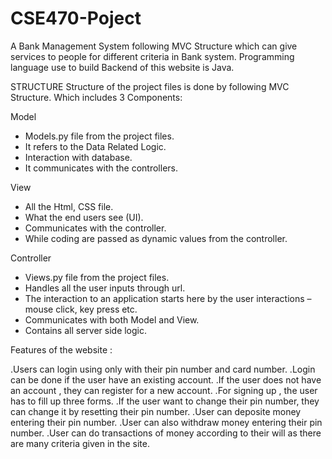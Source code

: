 # CSE470-Poject
A Bank Management System following MVC Structure which can give services to people for different criteria in Bank system.
Programming language use to build Backend of this website is Java.


STRUCTURE
Structure of the project files is done by following MVC Structure. Which includes 3 Components:

Model
- Models.py file from the project files.
- It refers to the Data Related Logic.
- Interaction with database.
- It communicates with the controllers.

View
- All the Html, CSS file.
- What the end users see (UI).
- Communicates with the controller.
- While coding are passed as dynamic values from the controller.

Controller
- Views.py file from the project files.
- Handles all the user inputs through url.
- The interaction to an application starts here by the user interactions – mouse click, key press etc.
- Communicates with both Model and View.
- Contains all server side logic.

Features of the website :

.Users can login using only with their pin number and card number.
.Login can be done if the user have an existing account.
.If the user does not have an account , they can register for a new account.
.For signing up , the user has to fill up three forms.
.If the user want to change their pin number, they can change it by resetting their pin number.
.User can deposite money entering their pin number.
.User can also withdraw money entering their pin number.
.User can do transactions of money according to their will as there are many criteria given in the site.

